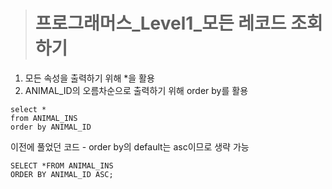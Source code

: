 ><h1>프로그래머스_Level1_모든 레코드 조회하기</h1>
1. 모든 속성을 출력하기 위해 *을 활용
2. ANIMAL_ID의 오름차순으로 출력하기 위해 order by를 활용

```MySQL
select *
from ANIMAL_INS
order by ANIMAL_ID 
```
이전에 풀었던 코드 - order by의 default는 asc이므로 생략 가능
```MySQL
SELECT *FROM ANIMAL_INS 
ORDER BY ANIMAL_ID ASC;
```
